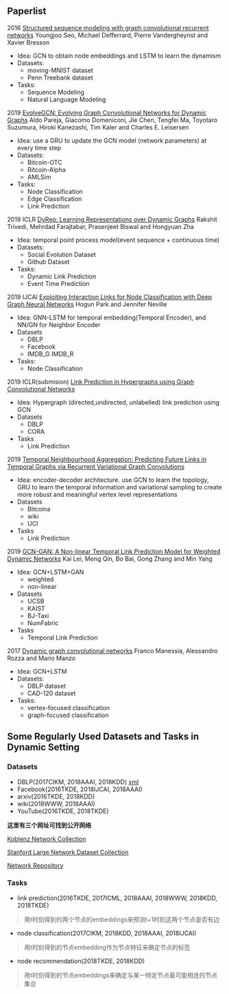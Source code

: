 ## Paperlist
2016 [Structured sequence modeling with graph convolutional recurrent networks](https://arxiv.org/pdf/1612.07659.pdf) Youngjoo Seo, Michael Defferrard, Pierre Vandergheynst and Xavier Bresson
- Idea: GCN to obtain node embeddings and LSTM to learn the dynamism
- Datasets: 
  - moving-MNIST dataset
  - Penn Treebank dataset
- Tasks:
  - Sequence Modeling
  - Natural Language Modeling



2019 [EvolveGCN: Evolving Graph Convolutional Networks for Dynamic Graphs](https://arxiv.org/pdf/1902.10191.pdf) Aldo Pareja, Giacomo Domeniconi, Jie Chen, Tengfei Ma, Toyotaro Suzumura, Hiroki Kanezashi, Tim Kaler and Charles E. Leisersen
- Idea: use a GRU to update the GCN model (network parameters) at every time step
- Datasets:
  - Bitcoin-OTC 
  - Bitcoin-Alpha 
  - AMLSim
- Tasks:
  - Node Classification
  - Edge Classification
  - Link Prediction

2019 ICLR [DyRep: Learning Representations over Dynamic Graphs](https://openreview.net/pdf?id=HyePrhR5KX) Rakshit Trivedi, Mehrdad Farajtabar, Prasenjeet Biswal and Hongyuan Zha
- Idea: temporal point process model(event sequence + continuous time)
- Datasets:
  - Social Evolution Dataset
  - Github Dataset 
- Tasks: 
  - Dynamic Link Prediction
  - Event Time Prediction
  
2019 IJCAI [Exploiting Interaction Links for Node Classification with Deep Graph Neural Networks](https://www.ijcai.org/proceedings/2019/0447.pdf) Hogun Park and Jennifer Neville
- Idea: GNN-LSTM for temporal embedding(Temporal Encoder), and NN/GN for Neighbor Encoder
- Datasets
  - DBLP
  - Facebook
  - IMDB_G IMDB_R
- Tasks:
  - Node Classification
  
2019 ICLR(submision) [Link Prediction in Hypergraphs using Graph Convolutional Networks](https://openreview.net/forum?id=ryeaZhRqFm)  
- Idea: Hypergraph (directed,undirected, unlabelled) link prediction using GCN
- Datasets
  - DBLP
  - CORA
- Tasks
  - Link Prediction
  
2019 [Temporal Neighbourhood Aggregation: Predicting Future Links in Temporal Graphs via Recurrent Variational Graph Convolutions](https://arxiv.org/pdf/1908.08402.pdf)
- Idea: encoder-decoder architecture. use GCN to learn the topology, GRU to learn the temporal information and variational sampling to create more robust and meaningful vertex level representations
- Datasets
  - Bitcoina
  - wiki
  - UCI
- Tasks
  - Link Prediction
  
2019 [GCN-GAN: A Non-linear Temporal Link Prediction Model for Weighted Dynamic Networks](https://arxiv.org/pdf/1901.09165.pdf) Kai Lei, Meng Qin, Bo Bai, Gong Zhang and Min Yang
- Idea: GCN+LSTM+GAN
  - weighted
  - non-linear
- Datasets
  - UCSB
  - KAIST
  - BJ-Taxi
  - NumFabric
- Tasks
  - Temporal Link Prediction
  
2017 [Dynamic graph convolutional networks](https://arxiv.org/pdf/1704.06199.pdf) Franco Manessia, Alessandro Rozza and Mario Manzo
- Idea: GCN+LSTM
- Datasets: 
  - DBLP dataset
  - CAD-120 dataset
- Tasks:
  - vertex-focused classification
  - graph-focused classification
  
## Some Regularly Used Datasets and Tasks in Dynamic Setting
### Datasets
- DBLP(2017CIKM, 2018AAAI, 2018KDD) [xml](https://dblp.uni-trier.de/xml/)
- Facebook(2016TKDE, 2018IJCAI, 2018AAAI)
- arxiv(2016TKDE, 2018KDD)
- wiki(2018WWW, 2018AAAI)
- YouTube(2016TKDE, 2018TKDE)

**这里有三个网址可找到公开网络**

[Koblenz Network Collection](http://konect.uni-koblenz.de/)

[Stanford Large Network Dataset Collection](http://snap.stanford.edu/data/index.html)

[Network Repository](http://networkrepository.com/)
### Tasks
- link prediction(2016TKDE, 2017ICML, 2018AAAI, 2018WWW, 2018KDD, 2018TKDE)  
> 用t时刻得到的两个节点的embeddings来预测t+1时刻这两个节点是否有边  
- node classification(2017CIKM, 2018KDD, 2018AAAI, 2018IJCAI)  
> 用t时刻得到的节点embedding作为节点特征来确定节点的标签  
- node recommendation(2018TKDE, 2018KDD)  
> 用t时刻得到的节点embeddings来确定与某一特定节点最可能相连的节点集合

